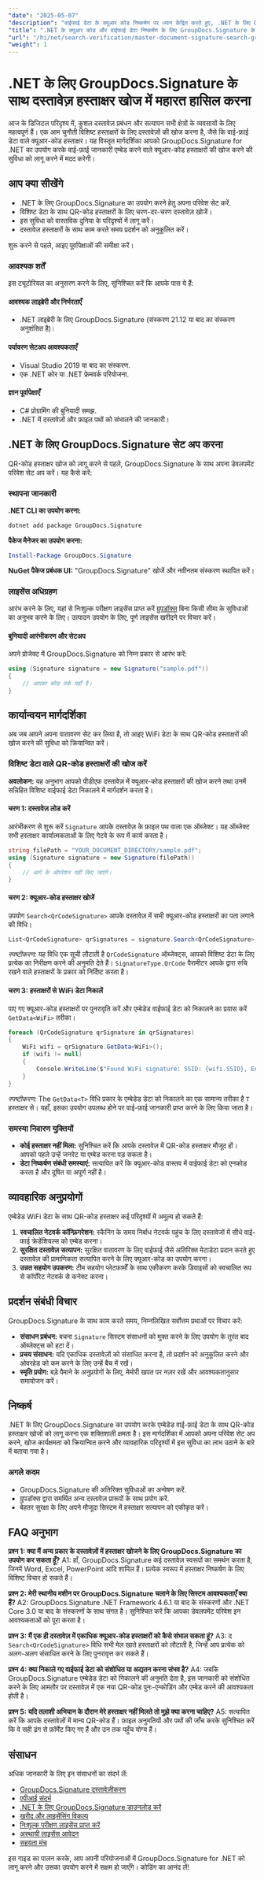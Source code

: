 ```yaml
---
"date": "2025-05-07"
"description": "वाईफाई डेटा के क्यूआर कोड निष्कर्षण पर ध्यान केंद्रित करते हुए, .NET के लिए GroupDocs.Signature का उपयोग करके दस्तावेज़ हस्ताक्षरों को खोजना और सत्यापित करना सीखें।"
"title": ".NET के क्यूआर कोड और वाईफाई डेटा निष्कर्षण के लिए GroupDocs.Signature के साथ मास्टर दस्तावेज़ हस्ताक्षर खोज"
"url": "/hi/net/search-verification/master-document-signature-search-groupdocs-signature/"
"weight": 1
---
```


# .NET के लिए GroupDocs.Signature के साथ दस्तावेज़ हस्ताक्षर खोज में महारत हासिल करना

आज के डिजिटल परिदृश्य में, कुशल दस्तावेज़ प्रबंधन और सत्यापन सभी क्षेत्रों के व्यवसायों के लिए महत्वपूर्ण हैं। एक आम चुनौती विशिष्ट हस्ताक्षरों के लिए दस्तावेज़ों की खोज करना है, जैसे कि वाई-फ़ाई डेटा वाले क्यूआर-कोड हस्ताक्षर। यह विस्तृत मार्गदर्शिका आपको GroupDocs.Signature for .NET का उपयोग करके वाई-फ़ाई जानकारी एम्बेड करने वाले क्यूआर-कोड हस्ताक्षरों की खोज करने की सुविधा को लागू करने में मदद करेगी।

## आप क्या सीखेंगे
- .NET के लिए GroupDocs.Signature का उपयोग करने हेतु अपना परिवेश सेट करें.
- विशिष्ट डेटा के साथ QR-कोड हस्ताक्षरों के लिए चरण-दर-चरण दस्तावेज़ खोजें।
- इस सुविधा को वास्तविक दुनिया के परिदृश्यों में लागू करें।
- दस्तावेज़ हस्ताक्षरों के साथ काम करते समय प्रदर्शन को अनुकूलित करें।

शुरू करने से पहले, आइए पूर्वापेक्षाओं की समीक्षा करें।

### आवश्यक शर्तें
इस ट्यूटोरियल का अनुसरण करने के लिए, सुनिश्चित करें कि आपके पास ये हैं:

#### आवश्यक लाइब्रेरी और निर्भरताएँ
- .NET लाइब्रेरी के लिए GroupDocs.Signature (संस्करण 21.12 या बाद का संस्करण अनुशंसित है)।

#### पर्यावरण सेटअप आवश्यकताएँ
- Visual Studio 2019 या बाद का संस्करण.
- एक .NET कोर या .NET फ्रेमवर्क परियोजना.

#### ज्ञान पूर्वापेक्षाएँ
- C# प्रोग्रामिंग की बुनियादी समझ.
- .NET में दस्तावेज़ों और फ़ाइल पथों को संभालने की जानकारी।

## .NET के लिए GroupDocs.Signature सेट अप करना
QR-कोड हस्ताक्षर खोज को लागू करने से पहले, GroupDocs.Signature के साथ अपना डेवलपमेंट परिवेश सेट अप करें। यह कैसे करें:

### स्थापना जानकारी
**.NET CLI का उपयोग करना:**
```bash
dotnet add package GroupDocs.Signature
```
**पैकेज मैनेजर का उपयोग करना:**
```powershell
Install-Package GroupDocs.Signature
```
**NuGet पैकेज प्रबंधक UI:**
"GroupDocs.Signature" खोजें और नवीनतम संस्करण स्थापित करें।

### लाइसेंस अधिग्रहण
आरंभ करने के लिए, यहां से निःशुल्क परीक्षण लाइसेंस प्राप्त करें [ग्रुपडॉक्स](https://purchase.groupdocs.com/temporary-license/) बिना किसी सीमा के सुविधाओं का अनुभव करने के लिए। उत्पादन उपयोग के लिए, पूर्ण लाइसेंस खरीदने पर विचार करें।

#### बुनियादी आरंभीकरण और सेटअप
अपने प्रोजेक्ट में GroupDocs.Signature को निम्न प्रकार से आरंभ करें:
```csharp
using (Signature signature = new Signature("sample.pdf"))
{
    // आपका कोड तर्क यहाँ है।
}
```

## कार्यान्वयन मार्गदर्शिका
अब जब आपने अपना वातावरण सेट कर लिया है, तो आइए WiFi डेटा के साथ QR-कोड हस्ताक्षरों की खोज करने की सुविधा को क्रियान्वित करें।

### विशिष्ट डेटा वाले QR-कोड हस्ताक्षरों की खोज करें
**अवलोकन:**
यह अनुभाग आपको पीडीएफ दस्तावेज़ में क्यूआर-कोड हस्ताक्षरों की खोज करने तथा उनमें सन्निहित विशिष्ट वाईफाई डेटा निकालने में मार्गदर्शन करता है।

#### चरण 1: दस्तावेज़ लोड करें
आरंभीकरण से शुरू करें `Signature` आपके दस्तावेज़ के फ़ाइल पथ वाला एक ऑब्जेक्ट। यह ऑब्जेक्ट सभी हस्ताक्षर कार्यात्मकताओं के लिए गेटवे के रूप में कार्य करता है।
```csharp
string filePath = "YOUR_DOCUMENT_DIRECTORY/sample.pdf";
using (Signature signature = new Signature(filePath))
{
    // आगे के ऑपरेशन यहीं किए जाएंगे।
}
```
#### चरण 2: क्यूआर-कोड हस्ताक्षर खोजें
उपयोग `Search<QrCodeSignature>` आपके दस्तावेज़ में सभी क्यूआर-कोड हस्ताक्षरों का पता लगाने की विधि।
```csharp
List<QrCodeSignature> qrSignatures = signature.Search<QrCodeSignature>(SignatureType.QrCode);
```
*स्पष्टीकरण:* यह विधि एक सूची लौटाती है `QrCodeSignature` ऑब्जेक्ट्स, आपको विशिष्ट डेटा के लिए प्रत्येक का निरीक्षण करने की अनुमति देते हैं। `SignatureType.QrCode` पैरामीटर आपके द्वारा रुचि रखने वाले हस्ताक्षरों के प्रकार को निर्दिष्ट करता है।

#### चरण 3: हस्ताक्षरों से WiFi डेटा निकालें
पाए गए क्यूआर-कोड हस्ताक्षरों पर पुनरावृति करें और एम्बेडेड वाईफाई डेटा को निकालने का प्रयास करें `GetData<WiFi>` तरीका।
```csharp
foreach (QrCodeSignature qrSignature in qrSignatures)
{
    WiFi wifi = qrSignature.GetData<WiFi>();
    if (wifi != null)
    {
        Console.WriteLine($"Found WiFi signature: SSID: {wifi.SSID}, Encryption: {wifi.EncryptionType}, Password: {wifi.Password}");
    }
}
```
*स्पष्टीकरण:* The `GetData<T>` विधि प्रकार के एम्बेडेड डेटा को निकालने का एक सामान्य तरीका है `T` हस्ताक्षर से। यहाँ, इसका उपयोग उपलब्ध होने पर वाई-फ़ाई जानकारी प्राप्त करने के लिए किया जाता है।

### समस्या निवारण युक्तियों
- **कोई हस्ताक्षर नहीं मिला:** सुनिश्चित करें कि आपके दस्तावेज़ में QR-कोड हस्ताक्षर मौजूद हों। आपको पहले उन्हें जनरेट या एम्बेड करना पड़ सकता है।
- **डेटा निष्कर्षण संबंधी समस्याएं:** सत्यापित करें कि क्यूआर-कोड वास्तव में वाईफाई डेटा को एनकोड करता है और दूषित या अपूर्ण नहीं है।

## व्यावहारिक अनुप्रयोगों
एम्बेडेड WiFi डेटा के साथ QR-कोड हस्ताक्षर कई परिदृश्यों में अमूल्य हो सकते हैं:
1. **स्वचालित नेटवर्क कॉन्फ़िगरेशन:** स्कैनिंग के समय निर्बाध नेटवर्क पहुंच के लिए दस्तावेजों में सीधे वाई-फाई क्रेडेंशियल्स को एम्बेड करना।
2. **सुरक्षित दस्तावेज़ सत्यापन:** सुरक्षित वातावरण के लिए वाईफाई जैसे अतिरिक्त मेटाडेटा प्रदान करते हुए दस्तावेज़ की प्रामाणिकता सत्यापित करने के लिए क्यूआर-कोड का उपयोग करना।
3. **उन्नत सहयोग उपकरण:** टीम सहयोग प्लेटफार्मों के साथ एकीकरण करके डिवाइसों को स्वचालित रूप से कॉर्पोरेट नेटवर्क से कनेक्ट करना।

## प्रदर्शन संबंधी विचार
GroupDocs.Signature के साथ काम करते समय, निम्नलिखित सर्वोत्तम प्रथाओं पर विचार करें:
- **संसाधन प्रबंधन:** बचना `Signature` सिस्टम संसाधनों को मुक्त करने के लिए उपयोग के तुरंत बाद ऑब्जेक्ट्स को हटा दें।
- **प्रचय संसाधन:** यदि एकाधिक दस्तावेज़ों को संसाधित करना है, तो प्रदर्शन को अनुकूलित करने और ओवरहेड को कम करने के लिए उन्हें बैच में रखें।
- **स्मृति प्रयोग:** बड़े पैमाने के अनुप्रयोगों के लिए, मेमोरी खपत पर नज़र रखें और आवश्यकतानुसार समायोजन करें।

## निष्कर्ष
.NET के लिए GroupDocs.Signature का उपयोग करके एम्बेडेड वाई-फ़ाई डेटा के साथ QR-कोड हस्ताक्षर खोजों को लागू करना एक शक्तिशाली क्षमता है। इस मार्गदर्शिका में आपको अपना परिवेश सेट अप करने, खोज कार्यक्षमता को क्रियान्वित करने और व्यावहारिक परिदृश्यों में इस सुविधा का लाभ उठाने के बारे में बताया गया है।

### अगले कदम
- GroupDocs.Signature की अतिरिक्त सुविधाओं का अन्वेषण करें.
- ग्रुपडॉक्स द्वारा समर्थित अन्य दस्तावेज़ प्रारूपों के साथ प्रयोग करें.
- बेहतर सुरक्षा के लिए अपने मौजूदा सिस्टम में हस्ताक्षर सत्यापन को एकीकृत करें।

## FAQ अनुभाग
**प्रश्न 1: क्या मैं अन्य प्रकार के दस्तावेज़ों में हस्ताक्षर खोजने के लिए GroupDocs.Signature का उपयोग कर सकता हूँ?**
A1: हाँ, GroupDocs.Signature कई दस्तावेज़ स्वरूपों का समर्थन करता है, जिनमें Word, Excel, PowerPoint आदि शामिल हैं। प्रत्येक स्वरूप में हस्ताक्षर निष्कर्षण के लिए विशिष्ट विचार हो सकते हैं।

**प्रश्न 2: मेरी स्थानीय मशीन पर GroupDocs.Signature चलाने के लिए सिस्टम आवश्यकताएँ क्या हैं?**
A2: GroupDocs.Signature .NET Framework 4.6.1 या बाद के संस्करणों और .NET Core 3.0 या बाद के संस्करणों के साथ संगत है। सुनिश्चित करें कि आपका डेवलपमेंट परिवेश इन आवश्यकताओं को पूरा करता है।

**प्रश्न 3: मैं एक ही दस्तावेज़ में एकाधिक क्यूआर-कोड हस्ताक्षरों को कैसे संभाल सकता हूं?**
A3: द `Search<QrCodeSignature>` विधि सभी मेल खाते हस्ताक्षरों को लौटाती है, जिन्हें आप प्रत्येक को अलग-अलग संसाधित करने के लिए पुनरावृत्त कर सकते हैं।

**प्रश्न 4: क्या निकाले गए वाईफाई डेटा को संशोधित या अद्यतन करना संभव है?**
A4: जबकि GroupDocs.Signature एम्बेडेड डेटा को निकालने की अनुमति देता है, इस जानकारी को संशोधित करने के लिए आमतौर पर दस्तावेज़ में एक नया QR-कोड पुनः-एन्कोडिंग और एम्बेड करने की आवश्यकता होती है।

**प्रश्न 5: यदि तलाशी अभियान के दौरान मेरे हस्ताक्षर नहीं मिलते तो मुझे क्या करना चाहिए?**
A5: सत्यापित करें कि आपके दस्तावेज़ों में मान्य QR-कोड हैं। फ़ाइल अनुमतियों और पथों की जाँच करके सुनिश्चित करें कि वे सही ढंग से फ़ॉर्मेट किए गए हैं और उन तक पहुँच योग्य हैं।

## संसाधन
अधिक जानकारी के लिए इन संसाधनों का संदर्भ लें:
- [GroupDocs.Signature दस्तावेज़ीकरण](https://docs.groupdocs.com/signature/net/)
- [एपीआई संदर्भ](https://reference.groupdocs.com/signature/net/)
- [.NET के लिए GroupDocs.Signature डाउनलोड करें](https://releases.groupdocs.com/signature/net/)
- [खरीद और लाइसेंसिंग विकल्प](https://purchase.groupdocs.com/buy)
- [निःशुल्क परीक्षण लाइसेंस प्राप्त करें](https://releases.groupdocs.com/signature/net/)
- [अस्थायी लाइसेंस आवेदन](https://purchase.groupdocs.com/temporary-license/)
- [सहयता मंच](https://forum.groupdocs.com/c/signature/)

इस गाइड का पालन करके, आप अपनी परियोजनाओं में GroupDocs.Signature for .NET को लागू करने और उसका उपयोग करने में सक्षम हो जाएँगे। कोडिंग का आनंद लें!